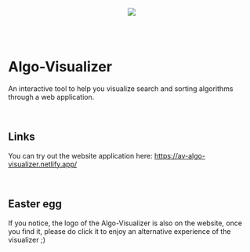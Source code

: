 <p align="center">
  <img src="https://github.com/CodingForTheBetter/Algo-Visualizer/blob/main/AV%20logo.jpg" />
</p>
<br/>
<br/>

# Algo-Visualizer
<p align="left">
An interactive tool to help you visualize search and sorting algorithms through a web application. 
  </p>
<br/>

## Links
You can try out the website application here:
https://av-algo-visualizer.netlify.app/

<br/>

## Easter egg
If you notice, the logo of the Algo-Visualizer is also on the website, once you find it, please do click it to enjoy an alternative experience of the visualizer ;) 
